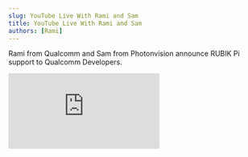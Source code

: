```yaml
---
slug: YouTube Live With Rami and Sam
title: YouTube Live With Rami and Sam
authors: [Rami]
---
```


Rami from Qualcomm and Sam from Photonvision announce RUBIK Pi support to Qualcomm Developers. 
<div style={{position: 'relative', paddingBottom: '56.25%', height: 0, overflow: 'hidden', maxWidth: '100%'}}>
	<iframe
		src="https://www.youtube.com/embed/QSTxjy1WHPQ?start=11"
		title="YouTube video player"
		frameBorder="0"
		allow="accelerometer; autoplay; clipboard-write; encrypted-media; gyroscope; picture-in-picture; web-share"
		allowFullScreen
		style={{position: 'absolute', top: 0, left: 0, width: '100%', height: '100%'}}
	/>
</div>


<!-- truncate -->
 
